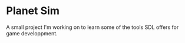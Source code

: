 # Planet Sim
A small project I'm working on to learn some of the tools SDL offers for game developpment.
